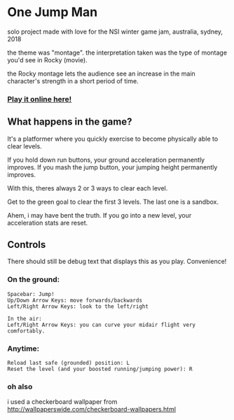 # One Jump Man

solo project made with love for the NSI winter game jam, australia, sydney, 2018

the theme was "montage". the interpretation taken was the type of montage you'd see in Rocky (movie).

the Rocky montage lets the audience see an increase in the main character's strength in a short period of time.

### [Play it online here!](http://sannaigames.com/one-jump-man/)

## What happens in the game?

It's a platformer where you quickly exercise to become physically able to clear levels.

If you hold down run buttons, your ground acceleration permanently improves.
If you mash the jump button, your jumping height permanently improves.

With this, theres always 2 or 3 ways to clear each level.

Get to the green goal to clear the first 3 levels. The last one is a sandbox.

Ahem, i may have bent the truth. If you go into a new level, your acceleration stats are reset.

## Controls 

There should still be debug text that displays this as you play. Convenience!

### On the ground:
```
Spacebar: Jump!
Up/Down Arrow Keys: move forwards/backwards
Left/Right Arrow Keys: look to the left/right

In the air: 
Left/Right Arrow Keys: you can curve your midair flight very comfortably.
```
### Anytime:
```
Reload last safe (grounded) position: L
Reset the level (and your boosted running/jumping power): R
```


### oh also
i used a checkerboard wallpaper from http://wallpaperswide.com/checkerboard-wallpapers.html